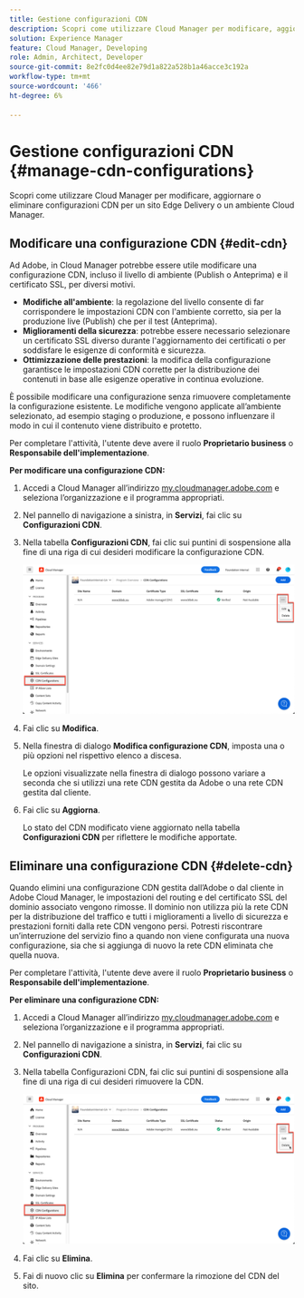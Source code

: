 ```yaml
---
title: Gestione configurazioni CDN
description: Scopri come utilizzare Cloud Manager per modificare, aggiornare o eliminare configurazioni CDN per un sito Edge Delivery o un ambiente Cloud Manager.
solution: Experience Manager
feature: Cloud Manager, Developing
role: Admin, Architect, Developer
source-git-commit: 8e2fc0d4ee82e79d1a822a528b1a46acce3c192a
workflow-type: tm+mt
source-wordcount: '466'
ht-degree: 6%

---
```



# Gestione configurazioni CDN {#manage-cdn-configurations}

Scopri come utilizzare Cloud Manager per modificare, aggiornare o eliminare configurazioni CDN per un sito Edge Delivery o un ambiente Cloud Manager.

## Modificare una configurazione CDN {#edit-cdn}

Ad Adobe, in Cloud Manager potrebbe essere utile modificare una configurazione CDN, incluso il livello di ambiente (Publish o Anteprima) e il certificato SSL, per diversi motivi.

* **Modifiche all&#39;ambiente**: la regolazione del livello consente di far corrispondere le impostazioni CDN con l&#39;ambiente corretto, sia per la produzione live (Publish) che per il test (Anteprima).
* **Miglioramenti della sicurezza**: potrebbe essere necessario selezionare un certificato SSL diverso durante l&#39;aggiornamento dei certificati o per soddisfare le esigenze di conformità e sicurezza.
* **Ottimizzazione delle prestazioni**: la modifica della configurazione garantisce le impostazioni CDN corrette per la distribuzione dei contenuti in base alle esigenze operative in continua evoluzione.

È possibile modificare una configurazione senza rimuovere completamente la configurazione esistente. Le modifiche vengono applicate all’ambiente selezionato, ad esempio staging o produzione, e possono influenzare il modo in cui il contenuto viene distribuito e protetto.

Per completare l&#39;attività, l&#39;utente deve avere il ruolo **Proprietario business** o **Responsabile dell&#39;implementazione**.

**Per modificare una configurazione CDN:**

1. Accedi a Cloud Manager all’indirizzo [my.cloudmanager.adobe.com](https://my.cloudmanager.adobe.com/) e seleziona l’organizzazione e il programma appropriati.
1. Nel pannello di navigazione a sinistra, in **Servizi**, fai clic su **Configurazioni CDN**.
1. Nella tabella **Configurazioni CDN**, fai clic sui puntini di sospensione alla fine di una riga di cui desideri modificare la configurazione CDN.

   ![Modifica di una configurazione CDN](/help/implementing/cloud-manager/assets/cdn-config-edit.png)

1. Fai clic su **Modifica**.
1. Nella finestra di dialogo **Modifica configurazione CDN**, imposta una o più opzioni nel rispettivo elenco a discesa.

   Le opzioni visualizzate nella finestra di dialogo possono variare a seconda che si utilizzi una rete CDN gestita da Adobe o una rete CDN gestita dal cliente.

1. Fai clic su **Aggiorna**.

   Lo stato del CDN modificato viene aggiornato nella tabella **Configurazioni CDN** per riflettere le modifiche apportate.

## Eliminare una configurazione CDN {#delete-cdn}

Quando elimini una configurazione CDN gestita dall’Adobe o dal cliente in Adobe Cloud Manager, le impostazioni del routing e del certificato SSL del dominio associato vengono rimosse. Il dominio non utilizza più la rete CDN per la distribuzione del traffico e tutti i miglioramenti a livello di sicurezza e prestazioni forniti dalla rete CDN vengono persi. Potresti riscontrare un’interruzione del servizio fino a quando non viene configurata una nuova configurazione, sia che si aggiunga di nuovo la rete CDN eliminata che quella nuova.

Per completare l&#39;attività, l&#39;utente deve avere il ruolo **Proprietario business** o **Responsabile dell&#39;implementazione**.

**Per eliminare una configurazione CDN:**

1. Accedi a Cloud Manager all’indirizzo [my.cloudmanager.adobe.com](https://my.cloudmanager.adobe.com/) e seleziona l’organizzazione e il programma appropriati.

1. Nel pannello di navigazione a sinistra, in **Servizi**, fai clic su **Configurazioni CDN**.

1. Nella tabella Configurazioni CDN, fai clic sui puntini di sospensione alla fine di una riga di cui desideri rimuovere la CDN.

   ![Eliminazione di una configurazione CDN](/help/implementing/cloud-manager/assets/cdn-config-delete.png)

1. Fai clic su **Elimina**.
1. Fai di nuovo clic su **Elimina** per confermare la rimozione del CDN del sito.


